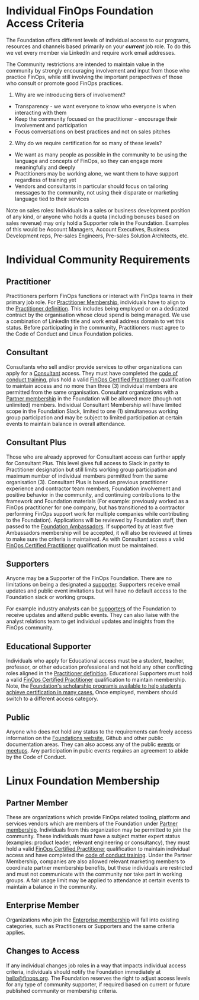 # **Individual FinOps Foundation Access Criteria**

The Foundation offers different levels of individual access to our programs, resources and channels based primarily on your _**current**_ job role. To do this we vet every member via LinkedIn and require work email addresses.

The Community restrictions are intended to maintain value in the community by strongly encouraging involvement and input from those who practice FinOps, while still involving the important perspectives of those who consult or promote good FinOps practices.

1. Why are we introducing tiers of involvement?

- Transparency - we want everyone to know who everyone is when interacting with them
- Keep the community focused on the practitioner - encourage their involvement and participation
- Focus conversations on best practices and not on sales pitches

2. Why do we require certification for so many of these levels?

- We want as many people as possible in the community to be using the language and concepts of FinOps, so they can engage more meaningfully and deeply
- Practitioners may be working alone, we want them to have support regardless of training yet
- Vendors and consultants in particular should focus on tailoring messages to the community, not using their disparate or marketing language tied to their services

Note on sales roles: Individuals in a sales or business development position of any kind, or anyone who holds a quota (including bonuses based on sales revenue) may only hold a Supporter role in the Foundation. Examples of this would be Account Managers, Account Executives, Business Development reps, Pre-sales Engineers, Pre-sales Solution Architects, etc.

# Individual Community Requirements

## Practitioner

Practitioners perform FinOps functions or interact with FinOps teams in their primary job role. For [Practitioner Membership](https://www.finops.org/membership/practitioner/), individuals have to align to the [Practitioner definition](https://github.com/finopsfoundation/foundation/blob/master/practitioner_definition.md). This includes being employed or on a dedicated contract by the organisation whose cloud spend is being managed. We use a combination of LinkedIn title and work email address domain to vet this status. Before participating in the community, Practitioners must agree to the Code of Conduct and Linux Foundation policies.

## Consultant

Consultants who sell and/or provide services to other organizations can apply for a [Consultant](https://www.finops.org/membership/consultants/) access. They must have completed the [code of conduct training](https://learn.finops.org/finops-code-of-conduct), plus hold a valid [FinOps Certified Practitioner](https://learn.finops.org/) qualification to maintain access and no more than three (3) individual members are permitted from the same organisation. Consultant organizations with a [Partner membership](https://www.finops.org/membership/vendor/) in the Foundation will be allowed more (though not unlimited) members. Individual Consultant Membership will have limited scope in the Foundation Slack, limited to one (1) simultaneous working group participation and may be subject to limited participation at certain events to maintain balance in overall attendance.

## Consultant Plus

Those who are already approved for Consultant access can further apply for Consultant Plus. This level gives full access to Slack in parity to Practitioner designation but still limits working group participation and maximum number of individual members permitted from the same organisation (3). Consultant Plus is based on previous practitioner experience and contractor team members, Foundation involvement and positive behavior in the community, and continuing contributions to the framework and Foundation materials (For example: previously worked as a FinOps practitioner for one company, but has transitioned to a contractor performing FinOps support work for multiple companies while contributing to the Foundation). Applications will be reviewed by Foundation staff, then passed to the [Foundation Ambassadors](https://www.finops.org/ambassadors/). If supported by at least five Ambassadors membership will be accepted, it will also be reviewed at times to make sure the criteria is maintained. As with Consultant access a valid [FinOps Certified Practitioner](https://learn.finops.org/) qualification must be maintained.

## Supporters

Anyone may be a Supporter of the FinOps Foundation. There are no limitations on being a designated a [supporter](https://www.finops.org/membership/supporter/). Supporters receive email updates and public event invitations but will have no default access to the Foundation slack or working groups.

 For example industry analysts can be [supporters](https://www.finops.org/membership/supporter/) of the Foundation to receive updates and attend public events. They can also liaise with the analyst relations team to get individual updates and insights from the FinOps community.

## Educational Supporter

Individuals who apply for Educational access must be a student, teacher, professor, or other education professional and not hold any other conflicting roles aligned in the [Practitioner definition](https://github.com/finopsfoundation/foundation/blob/master/practitioner_definition.md). Educational Supporters must hold a valid [FinOps Certified Practitioner](https://learn.finops.org/) qualification to maintain membership. Note, the [Foundation's scholarship program](https://learn.finops.org/finops-foundation-scholarship-program/1212336/scorm/kmv1bysbj0rk)[is available to help students achieve certification in many cases.](https://learn.finops.org/finops-foundation-scholarship-program/1212336/scorm/kmv1bysbj0rk) Once employed, members should switch to a different access category.

## Public

Anyone who does not hold any status to the requirements can freely access information on the [Foundations website](https://www.finops.org/), Github and other public documentation areas. They can also access any of the public [events](https://www.finops.org/community/events/) or [meetups](https://events.finops.org/). Any participation in pubic events requires an agreement to abide by the Code of Conduct.

# Linux Foundation Membership

## Partner Member

These are organizations which provide FinOps related tooling, platform and services vendors which are members of the Foundation under [Partner membership](https://www.finops.org/membership/vendor/). Individuals from this organization may be permitted to join the community. These individuals must have a subject matter expert status (examples: product leader, relevant engineering or consultancy), they must hold a valid [FinOps Certified Practitioner](https://learn.finops.org/) qualification to maintain individual access and have completed the [code of conduct training](https://learn.finops.org/finops-code-of-conduct). Under the Partner Membership, companies are also allowed relevant marketing members to coordinate partner membership benefits, but these individuals are restricted and must not communicate with the community nor take part in working groups. A fair usage limit may be applied to attendance at certain events to maintain a balance in the community.

## Enterprise Member

Organizations who join the [Enterprise membership](https://www.finops.org/membership/enterprise/) will fall into existing categories, such as Practitioners or Supporters and the same criteria applies.

## Changes to Access

If any individual changes job roles in a way that impacts individual access criteria, individuals should notify the Foundation immediately at [hello@finops.org](mailto:hello@finops.org). The Foundation reserves the right to adjust access levels for any type of community supporter, if required based on current or future published community or membership criteria.
